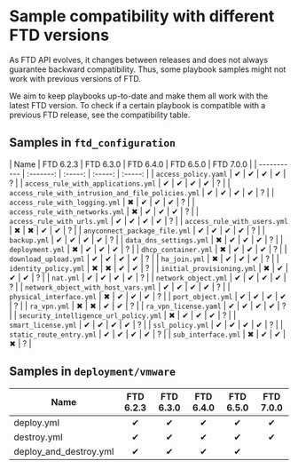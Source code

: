 # Sample compatibility with different FTD versions

As FTD API evolves, it changes between releases and does not always guarantee backward 
compatibility. Thus, some playbook samples might not work with previous versions of FTD.

We aim to keep playbooks up-to-date and make them all work with the latest FTD version. 
To check if a certain playbook is compatible with a previous FTD release, see the compatibility 
table.

## Samples in `ftd_configuration`

| Name | FTD 6.2.3 | FTD 6.3.0 | FTD 6.4.0 | FTD 6.5.0 | FTD 7.0.0 |
| ----------- | :-------: | :-----: | :-----: | :-----: |
| `access_policy.yaml` | ✔ | ✔ | ✔ | ✔ | ? |
| `access_rule_with_applications.yml` | ✔ | ✔ | ✔ | ✔ | ? |
| `access_rule_with_intrusion_and_file_policies.yml` | ✔ | ✔ | ✔ | ✔ | ? |
| `access_rule_with_logging.yml` | ✖ | ✔ | ✔ | ✔ | ? |
| `access_rule_with_networks.yml` | ✖ | ✔ | ✔ | ✔ | ? |
| `access_rule_with_urls.yml` | ✔ | ✔ | ✔ | ✔ | ? |
| `access_rule_with_users.yml` | ✖ | ✖ | ✔ | ✔ | ? |
| `anyconnect_package_file.yml` | ✔ | ✔ | ✔ | ✔ | ? |
| `backup.yml` | ✔ | ✔ | ✔ | ✔ | ? |
| `data_dns_settings.yml` | ✖ | ✔ | ✔ | ✔ | ? |
| `deployment.yml` | ✖ | ✔ | ✔ | ✔ | ? |
| `dhcp_container.yml` | ✖ | ✔ | ✔ | ✔ | ? |
| `download_upload.yml` | ✔ | ✔ | ✔ | ✔ | ? |
| `ha_join.yml` | ✖ | ✔ | ✔ | ✔ | ? |
| `identity_policy.yml` | ✖ | ✖ | ✔ | ✔ | ? |
| `initial_provisioning.yml` | ✖ | ✔ | ✔ | ✔ | ? |
| `nat.yml` | ✔ | ✔ | ✔ | ✔ | ? |
| `network_object.yml` | ✔ | ✔ | ✔ | ✔ | ? |
| `network_object_with_host_vars.yml` | ✔ | ✔ | ✔ | ✔ | ? |
| `physical_interface.yml` | ✖ | ✔ | ✔ | ✔ | ? |
| `port_object.yml` | ✔ | ✔ | ✔ | ✔ | ? |
| `ra_vpn.yml` | ✖ | ✖ | ✔ | ✔ | ? |
| `ra_vpn_license.yaml` | ✔ | ✔ | ✔ | ✔ | ? |
| `security_intelligence_url_policy.yml` | ✖ | ✔ | ✔ | ✔ | ? |
| `smart_license.yml` | ✔ | ✔ | ✔ | ✔ | ? |
| `ssl_policy.yml` | ✔ | ✔ | ✔ | ✔ | ? |
| `static_route_entry.yml` | ✔ | ✔ | ✔ | ✔ | ? |
| `sub_interface.yml` | ✖ | ✔ | ✔ | ✖ | ? |

## Samples in `deployment/vmware`

| Name | FTD 6.2.3 | FTD 6.3.0 | FTD 6.4.0 | FTD 6.5.0 | FTD 7.0.0 |
| ----------- | :-------: | :-----: | :-----: | :-----: | :-----: |
| deploy.yml | ✔ | ✔ | ✔ | ✔ | ✔ |
| destroy.yml | ✔ | ✔ | ✔ | ✔ | ✔ |
| deploy_and_destroy.yml | ✔ | ✔ | ✔ | ✔ |